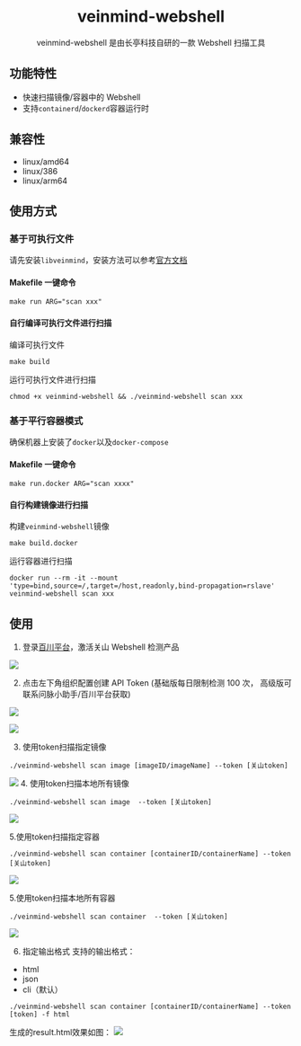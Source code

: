 <h1 align="center"> veinmind-webshell </h1>

<p align="center">
veinmind-webshell 是由长亭科技自研的一款 Webshell 扫描工具 
</p>

## 功能特性

- 快速扫描镜像/容器中的 Webshell
- 支持`containerd`/`dockerd`容器运行时

## 兼容性

- linux/amd64
- linux/386
- linux/arm64

## 使用方式

### 基于可执行文件

请先安装`libveinmind`，安装方法可以参考[官方文档](https://github.com/chaitin/libveinmind)
#### Makefile 一键命令

```
make run ARG="scan xxx"
```
#### 自行编译可执行文件进行扫描

编译可执行文件
```
make build
```
运行可执行文件进行扫描
```
chmod +x veinmind-webshell && ./veinmind-webshell scan xxx 
```
### 基于平行容器模式
确保机器上安装了`docker`以及`docker-compose`
#### Makefile 一键命令
```
make run.docker ARG="scan xxxx"
```
#### 自行构建镜像进行扫描
构建`veinmind-webshell`镜像
```
make build.docker
```
运行容器进行扫描
```
docker run --rm -it --mount 'type=bind,source=/,target=/host,readonly,bind-propagation=rslave' veinmind-webshell scan xxx
```


## 使用

1. 登录[百川平台](https://rivers.chaitin.cn/)，激活关山 Webshell 检测产品

![](https://veinmind-cache.oss-cn-hangzhou.aliyuncs.com/img/docs/veinmind-webshell/readme1.png)

2. 点击左下角组织配置创建 API Token (基础版每日限制检测 100 次， 高级版可联系问脉小助手/百川平台获取)

![](https://veinmind-cache.oss-cn-hangzhou.aliyuncs.com/img/docs/veinmind-webshell/readme2.png)

![](https://veinmind-cache.oss-cn-hangzhou.aliyuncs.com/img/docs/veinmind-webshell/readme3.png)

3. 使用token扫描指定镜像

```
./veinmind-webshell scan image [imageID/imageName] --token [关山token]
```
![](https://veinmind-cache.oss-cn-hangzhou.aliyuncs.com/img/docs/veinmind-webshell/scan_image_1.jpg)
4. 使用token扫描本地所有镜像
```
./veinmind-webshell scan image  --token [关山token]
```
![](https://veinmind-cache.oss-cn-hangzhou.aliyuncs.com/img/docs/veinmind-webshell/scan_image_2.jpg)

5.使用token扫描指定容器
```
./veinmind-webshell scan container [containerID/containerName] --token [关山token]
```
![](https://veinmind-cache.oss-cn-hangzhou.aliyuncs.com/img/docs/veinmind-webshell/scan_container_1.jpg)

5.使用token扫描本地所有容器
```
./veinmind-webshell scan container  --token [关山token]
```

![](https://veinmind-cache.oss-cn-hangzhou.aliyuncs.com/img/docs/veinmind-webshell/scan_container_2.jpg)

6. 指定输出格式
支持的输出格式：
- html
- json
- cli（默认）
```
./veinmind-webshell scan container [containerID/containerName] --token [token] -f html
```
生成的result.html效果如图：
![](https://veinmind-cache.oss-cn-hangzhou.aliyuncs.com/img/docs/veinmind-webshell/format.jpg)


